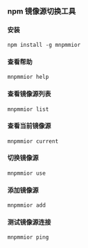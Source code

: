 ### npm 镜像源切换工具

#### 安装

```
npm install -g mnpmmior
```

#### 查看帮助

```
mnpmmior help
```

#### 查看镜像源列表

```
mnpmmior list
```

#### 查看当前镜像源

```
mnpmmior current
```

#### 切换镜像源

```
mnpmmior use
```

#### 添加镜像源

```
mnpmmior add
```

#### 测试镜像源连接

```
mnpmmior ping
```
